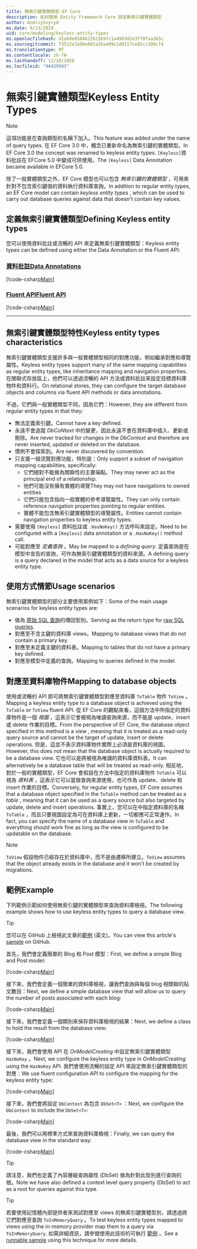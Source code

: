 ```yaml
---
title: 無索引鍵實體類型-EF Core
description: 如何使用 Entity Framework Core 設定無索引鍵實體類型
author: AndriySvyryd
ms.date: 9/13/2019
uid: core/modeling/keyless-entity-types
ms.openlocfilehash: d1a60e0504b22623b97c1a4963d2e3f70faa365c
ms.sourcegitcommit: f3512e3a98e685a3ba409c1d0157ce85cc390cf4
ms.translationtype: MT
ms.contentlocale: zh-TW
ms.lasthandoff: 11/10/2020
ms.locfileid: "94429503"
---
```

# <a name="keyless-entity-types"></a><span data-ttu-id="3fbef-103">無索引鍵實體類型</span><span class="sxs-lookup"><span data-stu-id="3fbef-103">Keyless Entity Types</span></span>

> [!NOTE]
> <span data-ttu-id="3fbef-104">這項功能是在查詢類型的名稱下加入。</span><span class="sxs-lookup"><span data-stu-id="3fbef-104">This feature was added under the name of query types.</span></span> <span data-ttu-id="3fbef-105">在 EF Core 3.0 中，概念已重新命名為無索引鍵的實體類型。</span><span class="sxs-lookup"><span data-stu-id="3fbef-105">In EF Core 3.0 the concept was renamed to keyless entity types.</span></span> <span data-ttu-id="3fbef-106">`[Keyless]`資料批註在 EFCore 5.0 中變成可供使用。</span><span class="sxs-lookup"><span data-stu-id="3fbef-106">The `[Keyless]` Data Annotation became available in EFCore 5.0.</span></span>

<span data-ttu-id="3fbef-107">除了一般實體類型之外，EF Core 模型也可以包含 _無索引鍵的實體類型_ ，可用來針對不包含索引鍵值的資料執行資料庫查詢。</span><span class="sxs-lookup"><span data-stu-id="3fbef-107">In addition to regular entity types, an EF Core model can contain _keyless entity types_ , which can be used to carry out database queries against data that doesn't contain key values.</span></span>

## <a name="defining-keyless-entity-types"></a><span data-ttu-id="3fbef-108">定義無索引鍵實體類型</span><span class="sxs-lookup"><span data-stu-id="3fbef-108">Defining Keyless entity types</span></span>

<span data-ttu-id="3fbef-109">您可以使用資料批註或流暢的 API 來定義無索引鍵實體類型：</span><span class="sxs-lookup"><span data-stu-id="3fbef-109">Keyless entity types can be defined using either the Data Annotation or the Fluent API:</span></span>

### <a name="data-annotations"></a>[<span data-ttu-id="3fbef-110">資料批註</span><span class="sxs-lookup"><span data-stu-id="3fbef-110">Data Annotations</span></span>](#tab/data-annotations)

[!code-csharp[Main](../../../samples/core/Modeling/DataAnnotations/Keyless.cs?Name=Keyless&highlight=1)]

### <a name="fluent-api"></a>[<span data-ttu-id="3fbef-111">Fluent API</span><span class="sxs-lookup"><span data-stu-id="3fbef-111">Fluent API</span></span>](#tab/fluent-api)

[!code-csharp[Main](../../../samples/core/Modeling/FluentAPI/Keyless.cs?Name=Keyless&highlight=4)]

***

## <a name="keyless-entity-types-characteristics"></a><span data-ttu-id="3fbef-112">無索引鍵實體類型特性</span><span class="sxs-lookup"><span data-stu-id="3fbef-112">Keyless entity types characteristics</span></span>

<span data-ttu-id="3fbef-113">無索引鍵實體類型支援許多與一般實體類型相同的對應功能，例如繼承對應和導覽屬性。</span><span class="sxs-lookup"><span data-stu-id="3fbef-113">Keyless entity types support many of the same mapping capabilities as regular entity types, like inheritance mapping and navigation properties.</span></span> <span data-ttu-id="3fbef-114">在關聯式存放區上，他們可以透過流暢的 API 方法或資料批註來設定目標資料庫物件和資料行。</span><span class="sxs-lookup"><span data-stu-id="3fbef-114">On relational stores, they can configure the target database objects and columns via fluent API methods or data annotations.</span></span>

<span data-ttu-id="3fbef-115">不過，它們與一般實體類型不同，因為它們：</span><span class="sxs-lookup"><span data-stu-id="3fbef-115">However, they are different from regular entity types in that they:</span></span>

- <span data-ttu-id="3fbef-116">無法定義索引鍵。</span><span class="sxs-lookup"><span data-stu-id="3fbef-116">Cannot have a key defined.</span></span>
- <span data-ttu-id="3fbef-117">永遠不會追蹤 _DbCoNtext_ 中的變更，因此永遠不會在資料庫中插入、更新或刪除。</span><span class="sxs-lookup"><span data-stu-id="3fbef-117">Are never tracked for changes in the _DbContext_ and therefore are never inserted, updated or deleted on the database.</span></span>
- <span data-ttu-id="3fbef-118">慣例不會探索到。</span><span class="sxs-lookup"><span data-stu-id="3fbef-118">Are never discovered by convention.</span></span>
- <span data-ttu-id="3fbef-119">只支援一組流覽對應功能，特別是：</span><span class="sxs-lookup"><span data-stu-id="3fbef-119">Only support a subset of navigation mapping capabilities, specifically:</span></span>
  - <span data-ttu-id="3fbef-120">它們絕對不能做為關聯性的主要端點。</span><span class="sxs-lookup"><span data-stu-id="3fbef-120">They may never act as the principal end of a relationship.</span></span>
  - <span data-ttu-id="3fbef-121">他們可能沒有擁有實體的導覽</span><span class="sxs-lookup"><span data-stu-id="3fbef-121">They may not have navigations to owned entities</span></span>
  - <span data-ttu-id="3fbef-122">它們只能包含指向一般實體的參考導覽屬性。</span><span class="sxs-lookup"><span data-stu-id="3fbef-122">They can only contain reference navigation properties pointing to regular entities.</span></span>
  - <span data-ttu-id="3fbef-123">實體不能包含無索引鍵實體類型的導覽屬性。</span><span class="sxs-lookup"><span data-stu-id="3fbef-123">Entities cannot contain navigation properties to keyless entity types.</span></span>
- <span data-ttu-id="3fbef-124">需要使用 `[Keyless]` 資料批註或 `.HasNoKey()` 方法呼叫來設定。</span><span class="sxs-lookup"><span data-stu-id="3fbef-124">Need to be configured with a `[Keyless]` data annotation or a `.HasNoKey()` method call.</span></span>
- <span data-ttu-id="3fbef-125">可能對應至 _定義查詢_ 。</span><span class="sxs-lookup"><span data-stu-id="3fbef-125">May be mapped to a _defining query_.</span></span> <span data-ttu-id="3fbef-126">定義查詢是在模型中宣告的查詢，可作為無索引鍵實體類型的資料來源。</span><span class="sxs-lookup"><span data-stu-id="3fbef-126">A defining query is a query declared in the model that acts as a data source for a keyless entity type.</span></span>

## <a name="usage-scenarios"></a><span data-ttu-id="3fbef-127">使用方式情節</span><span class="sxs-lookup"><span data-stu-id="3fbef-127">Usage scenarios</span></span>

<span data-ttu-id="3fbef-128">無索引鍵實體類型的部分主要使用案例如下：</span><span class="sxs-lookup"><span data-stu-id="3fbef-128">Some of the main usage scenarios for keyless entity types are:</span></span>

- <span data-ttu-id="3fbef-129">做為 [原始 SQL 查詢](xref:core/querying/raw-sql)的傳回型別。</span><span class="sxs-lookup"><span data-stu-id="3fbef-129">Serving as the return type for [raw SQL queries](xref:core/querying/raw-sql).</span></span>
- <span data-ttu-id="3fbef-130">對應至不含主鍵的資料庫 views。</span><span class="sxs-lookup"><span data-stu-id="3fbef-130">Mapping to database views that do not contain a primary key.</span></span>
- <span data-ttu-id="3fbef-131">對應至未定義主鍵的資料表。</span><span class="sxs-lookup"><span data-stu-id="3fbef-131">Mapping to tables that do not have a primary key defined.</span></span>
- <span data-ttu-id="3fbef-132">對應至模型中定義的查詢。</span><span class="sxs-lookup"><span data-stu-id="3fbef-132">Mapping to queries defined in the model.</span></span>

## <a name="mapping-to-database-objects"></a><span data-ttu-id="3fbef-133">對應至資料庫物件</span><span class="sxs-lookup"><span data-stu-id="3fbef-133">Mapping to database objects</span></span>

<span data-ttu-id="3fbef-134">使用或流暢的 API 即可將無索引鍵實體類型對應至資料庫 `ToTable` 物件 `ToView` 。</span><span class="sxs-lookup"><span data-stu-id="3fbef-134">Mapping a keyless entity type to a database object is achieved using the `ToTable` or `ToView` fluent API.</span></span> <span data-ttu-id="3fbef-135">從 EF Core 的觀點來看，這個方法中所指定的資料庫物件是一個 _視圖_ ，這表示它會被視為唯讀查詢來源，而不能是 update、insert 或 delete 作業的目標。</span><span class="sxs-lookup"><span data-stu-id="3fbef-135">From the perspective of EF Core, the database object specified in this method is a _view_ , meaning that it is treated as a read-only query source and cannot be the target of update, insert or delete operations.</span></span> <span data-ttu-id="3fbef-136">但是，這並不表示資料庫物件實際上必須是資料庫的視圖。</span><span class="sxs-lookup"><span data-stu-id="3fbef-136">However, this does not mean that the database object is actually required to be a database view.</span></span> <span data-ttu-id="3fbef-137">它也可以是將被視為唯讀的資料庫資料表。</span><span class="sxs-lookup"><span data-stu-id="3fbef-137">It can alternatively be a database table that will be treated as read-only.</span></span> <span data-ttu-id="3fbef-138">相反地，對於一般的實體類型，EF Core 會假設在方法中指定的資料庫物件 `ToTable` 可以視為 _資料表_ ，這表示它可以當做查詢來源使用，也可作為 update、delete 和 insert 作業的目標。</span><span class="sxs-lookup"><span data-stu-id="3fbef-138">Conversely, for regular entity types, EF Core assumes that a database object specified in the `ToTable` method can be treated as a _table_ , meaning that it can be used as a query source but also targeted by update, delete and insert operations.</span></span> <span data-ttu-id="3fbef-139">事實上，您可以在中指定資料庫的名稱 `ToTable` ，而且只要視圖設定為可在資料庫上更新，一切都應可正常運作。</span><span class="sxs-lookup"><span data-stu-id="3fbef-139">In fact, you can specify the name of a database view in `ToTable` and everything should work fine as long as the view is configured to be updatable on the database.</span></span>

> [!NOTE]
> <span data-ttu-id="3fbef-140">`ToView` 假設物件已經存在於資料庫中，而不是由遷移所建立。</span><span class="sxs-lookup"><span data-stu-id="3fbef-140">`ToView` assumes that the object already exists in the database and it won't be created by migrations.</span></span>

## <a name="example"></a><span data-ttu-id="3fbef-141">範例</span><span class="sxs-lookup"><span data-stu-id="3fbef-141">Example</span></span>

<span data-ttu-id="3fbef-142">下列範例示範如何使用無索引鍵的實體類型來查詢資料庫檢視。</span><span class="sxs-lookup"><span data-stu-id="3fbef-142">The following example shows how to use keyless entity types to query a database view.</span></span>

> [!TIP]
> <span data-ttu-id="3fbef-143">您可以在 GitHub 上檢視此文章的[範例](https://github.com/dotnet/EntityFramework.Docs/tree/master/samples/core/KeylessEntityTypes) \(英文\)。</span><span class="sxs-lookup"><span data-stu-id="3fbef-143">You can view this article's [sample](https://github.com/dotnet/EntityFramework.Docs/tree/master/samples/core/KeylessEntityTypes) on GitHub.</span></span>

<span data-ttu-id="3fbef-144">首先，我們會定義簡單的 Blog 和 Post 模型：</span><span class="sxs-lookup"><span data-stu-id="3fbef-144">First, we define a simple Blog and Post model:</span></span>

[!code-csharp[Main](../../../samples/core/KeylessEntityTypes/Program.cs#Entities)]

<span data-ttu-id="3fbef-145">接下來，我們會定義一個簡單的資料庫檢視，讓我們查詢與每個 blog 相關聯的貼文數目：</span><span class="sxs-lookup"><span data-stu-id="3fbef-145">Next, we define a simple database view that will allow us to query the number of posts associated with each blog:</span></span>

[!code-csharp[Main](../../../samples/core/KeylessEntityTypes/Program.cs#View)]

<span data-ttu-id="3fbef-146">接下來，我們會定義一個類別來保存資料庫檢視的結果：</span><span class="sxs-lookup"><span data-stu-id="3fbef-146">Next, we define a class to hold the result from the database view:</span></span>

[!code-csharp[Main](../../../samples/core/KeylessEntityTypes/Program.cs#KeylessEntityType)]

<span data-ttu-id="3fbef-147">接下來，我們會使用 API 在 _OnModelCreating_ 中設定無索引鍵實體類型 `HasNoKey` 。</span><span class="sxs-lookup"><span data-stu-id="3fbef-147">Next, we configure the keyless entity type in _OnModelCreating_ using the `HasNoKey` API.</span></span>
<span data-ttu-id="3fbef-148">我們會使用流暢的設定 API 來設定無索引鍵實體類型的對應：</span><span class="sxs-lookup"><span data-stu-id="3fbef-148">We use fluent configuration API to configure the mapping for the keyless entity type:</span></span>

[!code-csharp[Main](../../../samples/core/KeylessEntityTypes/Program.cs#Configuration)]

<span data-ttu-id="3fbef-149">接下來，我們會將設定 `DbContext` 為包含 `DbSet<T>` ：</span><span class="sxs-lookup"><span data-stu-id="3fbef-149">Next, we configure the `DbContext` to include the `DbSet<T>`:</span></span>

[!code-csharp[Main](../../../samples/core/KeylessEntityTypes/Program.cs#DbSet)]

<span data-ttu-id="3fbef-150">最後，我們可以用標準方式來查詢資料庫檢視：</span><span class="sxs-lookup"><span data-stu-id="3fbef-150">Finally, we can query the database view in the standard way:</span></span>

[!code-csharp[Main](../../../samples/core/KeylessEntityTypes/Program.cs#Query)]

> [!TIP]
> <span data-ttu-id="3fbef-151">請注意，我們也定義了內容層級查詢屬性 (DbSet) 做為針對此型別進行查詢的根。</span><span class="sxs-lookup"><span data-stu-id="3fbef-151">Note we have also defined a context level query property (DbSet) to act as a root for queries against this type.</span></span>

> [!TIP]
> <span data-ttu-id="3fbef-152">若要使用記憶體內部提供者來測試對應至 views 的無索引鍵實體型別，請透過將它們對應至查詢 `ToInMemoryQuery` 。</span><span class="sxs-lookup"><span data-stu-id="3fbef-152">To test keyless entity types mapped to views using the in-memory provider map them to a query via `ToInMemoryQuery`.</span></span> <span data-ttu-id="3fbef-153">如需詳細資訊，請參閱使用此技術的可執行 [範例](https://github.com/dotnet/EntityFramework.Docs/tree/master/samples/core/Miscellaneous/Testing/ItemsWebApi/) 。</span><span class="sxs-lookup"><span data-stu-id="3fbef-153">See a [runnable sample](https://github.com/dotnet/EntityFramework.Docs/tree/master/samples/core/Miscellaneous/Testing/ItemsWebApi/) using this technique for more details.</span></span>
